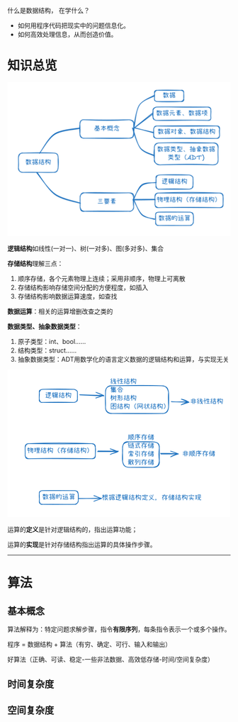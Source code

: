什么是数据结构， 在学什么？

-  如何用程序代码把现实中的问题信息化。
- 如何高效处理信息，从而创造价值。

# 知识总览

<img src="./pictures/数据结构知识总览.png" alt="image-20250801132457734" style="zoom:50%;" />

**逻辑结构**如线性(一对一)、树(一对多)、图(多对多)、集合

**存储结构**理解三点：

1. 顺序存储，各个元素物理上连续；采用非顺序，物理上可离散
2. 存储结构影响存储空间分配的方便程度，如插入
3. 存储结构影响数据运算速度，如查找

**数据运算**：相关的运算增删改查之类的

**数据类型、抽象数据类型**：

1. 原子类型：int、bool……
2. 结构类型：struct……
3. 抽象数据类型：ADT用数学化的语言定义数据的逻辑结构和运算，与实现无关

<img src="./pictures/三要素（详细）.png" alt="image-20250801135700307" style="zoom:50%;" />

运算的**定义**是针对逻辑结构的，指出运算功能；

运算的**实现**是针对存储结构指出运算的具体操作步骤。

---

# 算法

## 基本概念

算法解释为：特定问题求解步骤，指令**有限序列**，每条指令表示一个或多个操作。

程序 = 数据结构 + 算法（有穷、确定、可行、输入和输出）

好算法（正确、可读、稳定-一些非法数据、高效低存储-时间/空间复杂度）

## 时间复杂度



## 空间复杂度